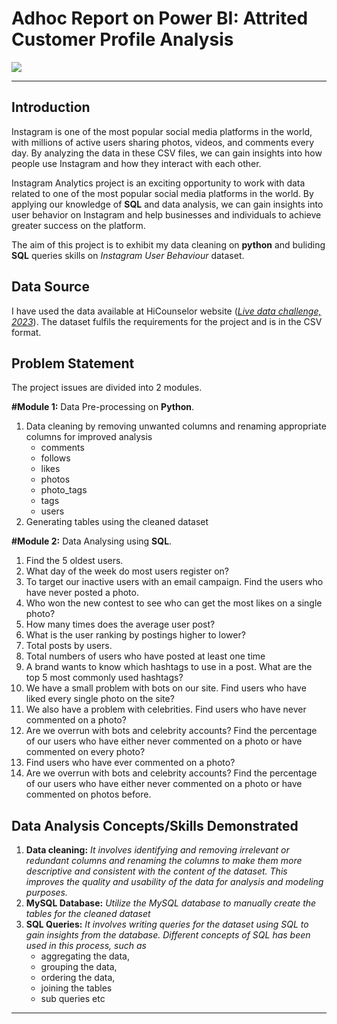 # Adhoc Report on Power BI: Attrited Customer Profile Analysis
![](Pictures/intro.jpeg)
***

## Introduction

Instagram is one of the most popular social media platforms in the world, with millions of active users sharing photos, videos, and comments every day. By analyzing the data in these CSV files, we can gain insights into how people use Instagram and how they interact with each other.

Instagram Analytics project is an exciting opportunity to work with data related to one of the most popular social media platforms in the world. By applying our knowledge of __SQL__ and data analysis, we can gain insights into user behavior on Instagram and help businesses and individuals to achieve greater success on the platform.

The aim of this project is to exhibit my data cleaning on __python__ and buliding __SQL__ queries skills on _Instagram User Behaviour_ dataset. 


## Data Source 
I have used the data available at HiCounselor website (_[Live data challenge, 2023](https://hicounselor.com/projects/analysing-user-behaviour-on-instagram-using-python-and-sql)_). The dataset fulfils the requirements for the project and is in the CSV format.

## Problem Statement

The project issues are divided into 2 modules. 

__#Module 1:__ Data Pre-processing on **Python**.

1.  Data cleaning by removing unwanted columns and renaming appropriate columns for improved analysis 
    - comments
    - follows
    - likes
    - photos
    - photo_tags
    - tags
    - users
 2. Generating tables using the cleaned dataset
   
__#Module 2:__ Data Analysing using **SQL**.

1. Find the 5 oldest users.
2. What day of the week do most users register on?
3. To target our inactive users with an email campaign. Find the users who have never posted a photo.
4. Who won the new contest to see who can get the most likes on a single photo?
5. How many times does the average user post? 
6. What is the user ranking by postings higher to lower?
7. Total posts by users.
8. Total numbers of users who have posted at least one time
9. A brand wants to know which hashtags to use in a post. What are the top 5 most commonly used hashtags?
10. We have a small problem with bots on our site. Find users who have liked every single photo on the site?
11. We also have a problem with celebrities. Find users who have never commented on a photo?
12. Are we overrun with bots and celebrity accounts? Find the percentage of our users who have either never commented on a photo or have commented on every photo?
13. Find users who have ever commented on a photo?
14. Are we overrun with bots and celebrity accounts? Find the percentage of our users who have either never commented on a photo or have commented on photos before.



## Data Analysis Concepts/Skills Demonstrated 

1. __Data cleaning:__ _It involves identifying and removing irrelevant or redundant columns and renaming the columns to make them more descriptive and consistent with the content of the dataset. This improves the quality and usability of the data for analysis and modeling purposes._
2. __MySQL Database:__ _Utilize the MySQL database to manually create the tables for the cleaned dataset_
3. __SQL Queries:__ _It involves writing queries for the dataset using SQL to gain insights from the database. Different concepts of SQL has been used in this process, such as_
    - aggregating the data, 
    - grouping the data, 
    - ordering the data,
    - joining the tables
    - sub queries etc



***
